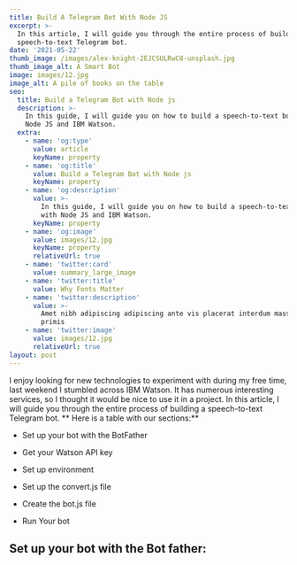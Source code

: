 ```yaml
---
title: Build A Telegram Bot With Node JS
excerpt: >-
  In this article, I will guide you through the entire process of building a
  speech-to-text Telegram bot.
date: '2021-05-22'
thumb_image: /images/alex-knight-2EJCSULRwC8-unsplash.jpg
thumb_image_alt: A Smart Bot
image: images/12.jpg
image_alt: A pile of books on the table
seo:
  title: Build a Telegram Bot with Node js
  description: >-
    In this guide, I will guide you on how to build a speech-to-text bot with
    Node JS and IBM Watson.
  extra:
    - name: 'og:type'
      value: article
      keyName: property
    - name: 'og:title'
      value: Build a Telegram Bot with Node js
      keyName: property
    - name: 'og:description'
      value: >-
        In this guide, I will guide you on how to build a speech-to-text bot
        with Node JS and IBM Watson.
      keyName: property
    - name: 'og:image'
      value: images/12.jpg
      keyName: property
      relativeUrl: true
    - name: 'twitter:card'
      value: summary_large_image
    - name: 'twitter:title'
      value: Why Fonts Matter
    - name: 'twitter:description'
      value: >-
        Amet nibh adipiscing adipiscing ante vis placerat interdum massa massa
        primis
    - name: 'twitter:image'
      value: images/12.jpg
      relativeUrl: true
layout: post
---
```

I enjoy looking for new technologies to experiment with during my free time, last weekend I stumbled across IBM Watson. It has numerous interesting services, so I thought it would be nice to use it in a project. In this article, I will guide you through the entire process of building a speech-to-text Telegram bot.
**
Here is a table with our sections:**

*   Set up your bot with the BotFather

*   Get your Watson API key

*   Set up environment

*   Set up the convert.js file

*   Create the bot.js file

*   Run Your bot

## Set up your bot with the Bot father:





